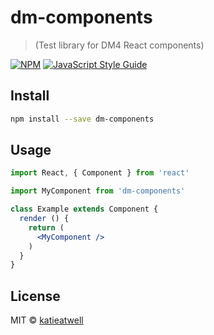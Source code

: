 # dm-components

> (Test library for DM4 React components)

[![NPM](https://img.shields.io/npm/v/dm-components.svg)](https://www.npmjs.com/package/dm-components) [![JavaScript Style Guide](https://img.shields.io/badge/code_style-standard-brightgreen.svg)](https://standardjs.com)

## Install

```bash
npm install --save dm-components
```

## Usage

```jsx
import React, { Component } from 'react'

import MyComponent from 'dm-components'

class Example extends Component {
  render () {
    return (
      <MyComponent />
    )
  }
}
```

## License

MIT © [katieatwell](https://github.com/katieatwell)
